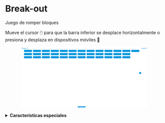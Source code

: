 # Break-out
Juego de romper bloques

Mueve el cursor 🖱️ para que la barra inferior se desplace horizontalmente o presiona y desplaza en dispositivos móviles 📱



<p align="center">
	<img src="https://raw.githubusercontent.com/Archerd6/Break-out/e57eba556d338259dd8575ba227b741f4745f65e/imgs/Break-out.png" style="width:80%">
</p>

<details>
<summary><strong>Características especiales</strong></summary>
<br>

   + Para el juego con
      `Espacio`

   + Juega desde dispositivos móviles y PC

</details>

<br>
